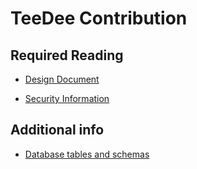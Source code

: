 # TeeDee Contribution

## Required Reading

* [Design Document](./design)

* [Security Information](./security)

## Additional info

* [Database tables and schemas](./schemas)
